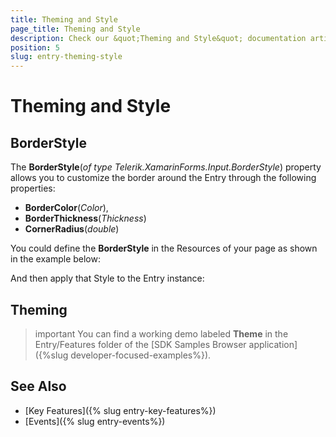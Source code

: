 ```yaml
---
title: Theming and Style
page_title: Theming and Style
description: Check our &quot;Theming and Style&quot; documentation article for Telerik Entry for Xamarin control.
position: 5
slug: entry-theming-style
---
```


# Theming and Style

## BorderStyle

The **BorderStyle**(*of type Telerik.XamarinForms.Input.BorderStyle*) property allows you to customize the border around the Entry through the following properties: 

* **BorderColor**(*Color*), 
* **BorderThickness**(*Thickness*) 
* **CornerRadius**(*double*)

You could define the **BorderStyle** in the Resources of your page as shown in the example below:

<snippet id='entry-features-borderstyledefinition'/>

And then apply that Style to the Entry instance:

<snippet id='entry-features-borderstyle'/>

## Theming

>important You can find a working demo labeled **Theme** in the Entry/Features folder of the [SDK Samples Browser application]({%slug developer-focused-examples%}).

## See Also

- [Key Features]({% slug entry-key-features%})
- [Events]({% slug entry-events%})
